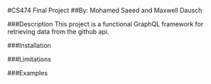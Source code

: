 #CS474 Final Project
##By: Mohamed Saeed and Maxwell Dausch

###Description
This project is a functional GraphQL framework for retrieving data from the github api.

###Installation

###Limitations

###Examples